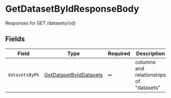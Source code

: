 # GetDatasetByIdResponseBody

Responses for GET /datasets/{id}


## Fields

| Field                                                                       | Type                                                                        | Required                                                                    | Description                                                                 |
| --------------------------------------------------------------------------- | --------------------------------------------------------------------------- | --------------------------------------------------------------------------- | --------------------------------------------------------------------------- |
| `datasetsByPk`                                                              | [GetDatasetByIdDatasets](../../models/operations/getdatasetbyiddatasets.md) | :heavy_minus_sign:                                                          | columns and relationships of "datasets"                                     |